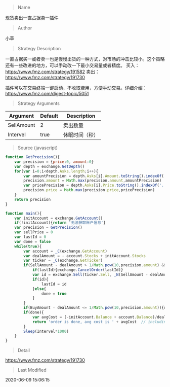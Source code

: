 
> Name

现货卖出一直占据卖一插件

> Author

小草

> Strategy Description

一直占据买一或者卖一也是慢慢出货的一种方式，对市场的冲击比较小。这个策略还有一些改进的地方，可以手动改一下最小交易量或者精度。
买入：https://www.fmz.com/strategy/191582 卖出：https://www.fmz.com/strategy/191730

插件可以在交易终端一键启动，不收取费用，方便手动交易。详细介绍：https://www.fmz.com/digest-topic/5051

> Strategy Arguments



|Argument|Default|Description|
|----|----|----|
|SellAmount|2|卖出数量|Sell amount|
|Intervel|true|休眠时间（秒）|


> Source (javascript)

``` javascript
function GetPrecision(){
    var precision = {price:0, amount:0}
    var depth = exchange.GetDepth()
    for(var i=0;i<depth.Asks.length;i++){
        var amountPrecision = depth.Asks[i].Amount.toString().indexOf('.') > -1 ? depth.Asks[i].Amount.toString().split('.')[1].length : 0
        precision.amount = Math.max(precision.amount,amountPrecision)
        var pricePrecision = depth.Asks[i].Price.toString().indexOf('.') > -1 ? depth.Asks[i].Price.toString().split('.')[1].length : 0
        precision.price = Math.max(precision.price,pricePrecision)
    }
    return precision
}

function main(){
    var initAccount = exchange.GetAccount()
    if(!initAccount){return '无法获取账户信息'}
    var precision = GetPrecision()
    var sellPrice = 0
    var lastId = 0
    var done = false
    while(true){
        var account = _C(exchange.GetAccount)
        var dealAmount = - account.Stocks + initAccount.Stocks
        var ticker = _C(exchange.GetTicker)
        if(SellAmount - dealAmount > 1/Math.pow(10,precision.amount) && ticker.Sell < sellPrice){
            if(lastId){exchange.CancelOrder(lastId)}
            var id = exchange.Sell(ticker.Sell, _N(SellAmount - dealAmount,precision.amount))
            if(id){
                lastId = id
            }else{
                done = true
            }
        }
        if(BuyAmount - dealAmount <= 1/Math.pow(10,precision.amount)){done = true}
        if(done){
            var avgCost = (-initAccount.Balance + account.Balance)/dealAmount
            return 'order is done, avg cost is ' + avgCost  // including fee cost
        }
        Sleep(Intervel*1000)
    }
}
```

> Detail

https://www.fmz.com/strategy/191730

> Last Modified

2020-06-09 15:06:15
